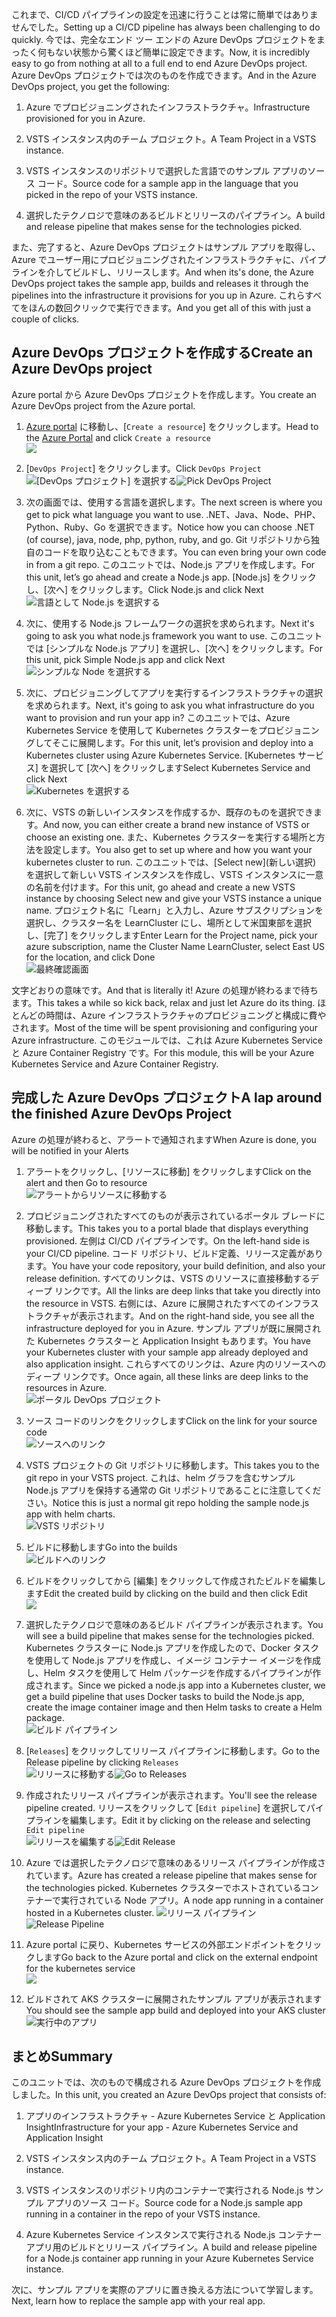 <span data-ttu-id="95b7b-101">これまで、CI/CD パイプラインの設定を迅速に行うことは常に簡単ではありませんでした。</span><span class="sxs-lookup"><span data-stu-id="95b7b-101">Setting up a CI/CD pipeline has always been challenging to do quickly.</span></span> <span data-ttu-id="95b7b-102">今では、完全なエンド ツー エンドの Azure DevOps プロジェクトをまったく何もない状態から驚くほど簡単に設定できます。</span><span class="sxs-lookup"><span data-stu-id="95b7b-102">Now, it is incredibly easy to go from nothing at all to a full end to end Azure DevOps project.</span></span> <span data-ttu-id="95b7b-103">Azure DevOps プロジェクトでは次のものを作成できます。</span><span class="sxs-lookup"><span data-stu-id="95b7b-103">And in the Azure DevOps project, you get the following:</span></span>

1. <span data-ttu-id="95b7b-104">Azure でプロビジョニングされたインフラストラクチャ。</span><span class="sxs-lookup"><span data-stu-id="95b7b-104">Infrastructure provisioned for you in Azure.</span></span>

2. <span data-ttu-id="95b7b-105">VSTS インスタンス内のチーム プロジェクト。</span><span class="sxs-lookup"><span data-stu-id="95b7b-105">A Team Project in a VSTS instance.</span></span>

3. <span data-ttu-id="95b7b-106">VSTS インスタンスのリポジトリで選択した言語でのサンプル アプリのソース コード。</span><span class="sxs-lookup"><span data-stu-id="95b7b-106">Source code for a sample app in the language that you picked in the repo of your VSTS instance.</span></span>

4. <span data-ttu-id="95b7b-107">選択したテクノロジで意味のあるビルドとリリースのパイプライン。</span><span class="sxs-lookup"><span data-stu-id="95b7b-107">A build and release pipeline that makes sense for the technologies picked.</span></span>

<span data-ttu-id="95b7b-108">また、完了すると、Azure DevOps プロジェクトはサンプル アプリを取得し、Azure でユーザー用にプロビジョニングされたインフラストラクチャに、パイプラインを介してビルドし、リリースします。</span><span class="sxs-lookup"><span data-stu-id="95b7b-108">And when its's done, the Azure DevOps project takes the sample app, builds and releases it through the pipelines into the infrastructure it provisions for you up in Azure.</span></span> <span data-ttu-id="95b7b-109">これらすべてをほんの数回クリックで実行できます。</span><span class="sxs-lookup"><span data-stu-id="95b7b-109">And you get all of this with just a couple of clicks.</span></span>

## <a name="create-an-azure-devops-project"></a><span data-ttu-id="95b7b-110">Azure DevOps プロジェクトを作成する</span><span class="sxs-lookup"><span data-stu-id="95b7b-110">Create an Azure DevOps project</span></span>

<span data-ttu-id="95b7b-111">Azure portal から Azure DevOps プロジェクトを作成します。</span><span class="sxs-lookup"><span data-stu-id="95b7b-111">You create an Azure DevOps project from the Azure portal.</span></span>

1. <span data-ttu-id="95b7b-112">[Azure portal](https://portal.azure.com) に移動し、[`Create a resource`] をクリックします。</span><span class="sxs-lookup"><span data-stu-id="95b7b-112">Head to the [Azure Portal](https://portal.azure.com) and click `Create a resource`</span></span>  
![](/media-draft/1-azureportal.png)

2. <span data-ttu-id="95b7b-113">[`DevOps Project`] をクリックします。</span><span class="sxs-lookup"><span data-stu-id="95b7b-113">Click `DevOps Project`</span></span>  
<span data-ttu-id="95b7b-114">![[DevOps プロジェクト] を選択する](/media-draft/1-pickdevopsproject.png)</span><span class="sxs-lookup"><span data-stu-id="95b7b-114">![Pick DevOps Project](/media-draft/1-pickdevopsproject.png)</span></span>

3. <span data-ttu-id="95b7b-115">次の画面では、使用する言語を選択します。</span><span class="sxs-lookup"><span data-stu-id="95b7b-115">The next screen is where you get to pick what language you want to use.</span></span> <span data-ttu-id="95b7b-116">.NET、Java、Node、PHP、Python、Ruby、Go を選択できます。</span><span class="sxs-lookup"><span data-stu-id="95b7b-116">Notice how you can choose .NET (of course), java, node, php, python, ruby, and go.</span></span> <span data-ttu-id="95b7b-117">Git リポジトリから独自のコードを取り込むこともできます。</span><span class="sxs-lookup"><span data-stu-id="95b7b-117">You can even bring your own code in from a git repo.</span></span> <span data-ttu-id="95b7b-118">このユニットでは、Node.js アプリを作成します。</span><span class="sxs-lookup"><span data-stu-id="95b7b-118">For this unit, let’s go ahead and create a Node.js app.</span></span> <span data-ttu-id="95b7b-119">[Node.js] をクリックし、[次へ] をクリックします。</span><span class="sxs-lookup"><span data-stu-id="95b7b-119">Click Node.js and click Next</span></span>  
![言語として Node.js を選択する](/media-draft/1-picknodejsforlang.png)

4. <span data-ttu-id="95b7b-121">次に、使用する Node.js フレームワークの選択を求められます。</span><span class="sxs-lookup"><span data-stu-id="95b7b-121">Next it's going to ask you what node.js framework you want to use.</span></span> <span data-ttu-id="95b7b-122">このユニットでは [シンプルな Node.js アプリ] を選択し、[次へ] をクリックします。</span><span class="sxs-lookup"><span data-stu-id="95b7b-122">For this unit, pick Simple Node.js app and click Next</span></span>  
![シンプルな Node を選択する](/media-draft/1-picksimplenode.png)

5. <span data-ttu-id="95b7b-124">次に、プロビジョニングしてアプリを実行するインフラストラクチャの選択を求められます。</span><span class="sxs-lookup"><span data-stu-id="95b7b-124">Next, it's going to ask you what infrastructure do you want to provision and run your app in?</span></span> <span data-ttu-id="95b7b-125">このユニットでは、Azure Kubernetes Service を使用して Kubernetes クラスターをプロビジョニングしてそこに展開します。</span><span class="sxs-lookup"><span data-stu-id="95b7b-125">For this unit, let’s provision and deploy into a Kubernetes cluster using Azure Kubernetes Service.</span></span> <span data-ttu-id="95b7b-126">[Kubernetes サービス] を選択して [次へ] をクリックします</span><span class="sxs-lookup"><span data-stu-id="95b7b-126">Select Kubernetes Service and click Next</span></span>  
![Kubernetes を選択する](/media-draft/1-pickkubernetes.png)

6. <span data-ttu-id="95b7b-128">次に、VSTS の新しいインスタンスを作成するか、既存のものを選択できます。</span><span class="sxs-lookup"><span data-stu-id="95b7b-128">And now, you can either create a brand new instance of VSTS or choose an existing one.</span></span> <span data-ttu-id="95b7b-129">また、Kubernetes クラスターを実行する場所と方法を設定します。</span><span class="sxs-lookup"><span data-stu-id="95b7b-129">You also get to set up where and how you want your kubernetes cluster to run.</span></span> <span data-ttu-id="95b7b-130">このユニットでは、[Select new]\(新しい選択\) を選択して新しい VSTS インスタンスを作成し、VSTS インスタンスに一意の名前を付けます。</span><span class="sxs-lookup"><span data-stu-id="95b7b-130">For this unit, go ahead and create a new VSTS instance by choosing Select new and give your VSTS instance a unique name.</span></span> <span data-ttu-id="95b7b-131">プロジェクト名に「Learn」と入力し、Azure サブスクリプションを選択し、クラスター名を LearnCluster にし、場所として米国東部を選択し、[完了] をクリックします</span><span class="sxs-lookup"><span data-stu-id="95b7b-131">Enter Learn for the Project name, pick your azure subscription, name the Cluster Name LearnCluster, select East US for the location, and click Done</span></span>  
![最終確認画面](/media-draft/1-finalconfirmation.png)

<span data-ttu-id="95b7b-133">文字どおりの意味です。</span><span class="sxs-lookup"><span data-stu-id="95b7b-133">And that is literally it!</span></span> <span data-ttu-id="95b7b-134">Azure の処理が終わるまで待ちます。</span><span class="sxs-lookup"><span data-stu-id="95b7b-134">This takes a while so kick back, relax and just let Azure do its thing.</span></span> <span data-ttu-id="95b7b-135">ほとんどの時間は、Azure インフラストラクチャのプロビジョニングと構成に費やされます。</span><span class="sxs-lookup"><span data-stu-id="95b7b-135">Most of the time will be spent provisioning and configuring your Azure infrastructure.</span></span> <span data-ttu-id="95b7b-136">このモジュールでは、これは Azure Kubernetes Service と Azure Container Registry です。</span><span class="sxs-lookup"><span data-stu-id="95b7b-136">For this module, this will be your Azure Kubernetes Service and Azure Container Registry.</span></span>

## <a name="a-lap-around-the-finished-azure-devops-project"></a><span data-ttu-id="95b7b-137">完成した Azure DevOps プロジェクト</span><span class="sxs-lookup"><span data-stu-id="95b7b-137">A lap around the finished Azure DevOps Project</span></span>

<span data-ttu-id="95b7b-138">Azure の処理が終わると、アラートで通知されます</span><span class="sxs-lookup"><span data-stu-id="95b7b-138">When Azure is done, you will be notified in your Alerts</span></span>

1. <span data-ttu-id="95b7b-139">アラートをクリックし、[リソースに移動] をクリックします</span><span class="sxs-lookup"><span data-stu-id="95b7b-139">Click on the alert and then Go to resource</span></span>  
![アラートからリソースに移動する](/media-draft/1-gotoresourcefromalert.png)

2. <span data-ttu-id="95b7b-141">プロビジョニングされたすべてのものが表示されているポータル ブレードに移動します。</span><span class="sxs-lookup"><span data-stu-id="95b7b-141">This takes you to a portal blade that displays everything provisioned.</span></span> <span data-ttu-id="95b7b-142">左側は CI/CD パイプラインです。</span><span class="sxs-lookup"><span data-stu-id="95b7b-142">On the left-hand side is your CI/CD pipeline.</span></span> <span data-ttu-id="95b7b-143">コード リポジトリ、ビルド定義、リリース定義があります。</span><span class="sxs-lookup"><span data-stu-id="95b7b-143">You have your code repository, your build definition, and also your release definition.</span></span> <span data-ttu-id="95b7b-144">すべてのリンクは、VSTS のリソースに直接移動するディープ リンクです。</span><span class="sxs-lookup"><span data-stu-id="95b7b-144">All the links are deep links that take you directly into the resource in VSTS.</span></span> <span data-ttu-id="95b7b-145">右側には、Azure に展開されたすべてのインフラストラクチャが表示されます。</span><span class="sxs-lookup"><span data-stu-id="95b7b-145">And on the right-hand side, you see all the infrastructure deployed for you in Azure.</span></span> <span data-ttu-id="95b7b-146">サンプル アプリが既に展開された Kubernetes クラスターと Application Insight もあります。</span><span class="sxs-lookup"><span data-stu-id="95b7b-146">You have your Kubernetes cluster with your sample app already deployed and also application insight.</span></span> <span data-ttu-id="95b7b-147">これらすべてのリンクは、Azure 内のリソースへのディープ リンクです。</span><span class="sxs-lookup"><span data-stu-id="95b7b-147">Once again, all these links are deep links to the resources in Azure.</span></span>  
![ポータル DevOps プロジェクト](/media-draft/1-pickdevopsproject.png)

3. <span data-ttu-id="95b7b-149">ソース コードのリンクをクリックします</span><span class="sxs-lookup"><span data-stu-id="95b7b-149">Click on the link for your source code</span></span>  
![ソースへのリンク](/media-draft/1-linktosource.png)

4. <span data-ttu-id="95b7b-151">VSTS プロジェクトの Git リポジトリに移動します。</span><span class="sxs-lookup"><span data-stu-id="95b7b-151">This takes you to the git repo in your VSTS project.</span></span> <span data-ttu-id="95b7b-152">これは、helm グラフを含むサンプル Node.js アプリを保持する通常の Git リポジトリであることに注意してください。</span><span class="sxs-lookup"><span data-stu-id="95b7b-152">Notice this is just a normal git repo holding the sample node.js app with helm charts.</span></span>  
![VSTS リポジトリ](/media-draft/1-vstsrepo.png)

5. <span data-ttu-id="95b7b-154">ビルドに移動します</span><span class="sxs-lookup"><span data-stu-id="95b7b-154">Go into the builds</span></span>  
![ビルドへのリンク](/media-draft/1-navtobuild.png)

6. <span data-ttu-id="95b7b-156">ビルドをクリックしてから [編集] をクリックして作成されたビルドを編集します</span><span class="sxs-lookup"><span data-stu-id="95b7b-156">Edit the created build by clicking on the build and then click Edit</span></span>  
![](/media-draft/1-editbuildlink.png)

7. <span data-ttu-id="95b7b-157">選択したテクノロジで意味のあるビルド パイプラインが表示されます。</span><span class="sxs-lookup"><span data-stu-id="95b7b-157">You will see a build pipeline that makes sense for the technologies picked.</span></span> <span data-ttu-id="95b7b-158">Kubernetes クラスターに Node.js アプリを作成したので、Docker タスクを使用して Node.js アプリを作成し、イメージ コンテナー イメージを作成し、Helm タスクを使用して Helm パッケージを作成するパイプラインが作成されます。</span><span class="sxs-lookup"><span data-stu-id="95b7b-158">Since we picked a node.js app into a Kubernetes cluster, we get a build pipeline that uses Docker tasks to build the Node.js app, create the image container image and then Helm tasks to create a Helm package.</span></span>  
![ビルド パイプライン](/media-draft/1-buildpipeline.png)

8. <span data-ttu-id="95b7b-160">[`Releases`] をクリックしてリリース パイプラインに移動します。</span><span class="sxs-lookup"><span data-stu-id="95b7b-160">Go to the Release pipeline by clicking `Releases`</span></span>  
<span data-ttu-id="95b7b-161">![リリースに移動する](/media-draft/1-gotoreleases.png)</span><span class="sxs-lookup"><span data-stu-id="95b7b-161">![Go to Releases](/media-draft/1-gotoreleases.png)</span></span>

9. <span data-ttu-id="95b7b-162">作成されたリリース パイプラインが表示されます。</span><span class="sxs-lookup"><span data-stu-id="95b7b-162">You'll see the release pipeline created.</span></span> <span data-ttu-id="95b7b-163">リリースをクリックして [`Edit pipeline`] を選択してパイプラインを編集します。</span><span class="sxs-lookup"><span data-stu-id="95b7b-163">Edit it by clicking on the release and selecting `Edit pipeline`</span></span>  
<span data-ttu-id="95b7b-164">![リリースを編集する](/media-draft/1-editrelease.png)</span><span class="sxs-lookup"><span data-stu-id="95b7b-164">![Edit Release](/media-draft/1-editrelease.png)</span></span>

10. <span data-ttu-id="95b7b-165">Azure では選択したテクノロジで意味のあるリリース パイプラインが作成されています。</span><span class="sxs-lookup"><span data-stu-id="95b7b-165">Azure has created a release pipeline that makes sense for the technologies picked.</span></span> <span data-ttu-id="95b7b-166">Kubernetes クラスターでホストされているコンテナーで実行されている Node アプリ。</span><span class="sxs-lookup"><span data-stu-id="95b7b-166">A node app running in a container hosted in a Kubernetes cluster.</span></span>
<span data-ttu-id="95b7b-167">![リリース パイプライン](/media-draft/1-releasepipeline.png)</span><span class="sxs-lookup"><span data-stu-id="95b7b-167">![Release Pipeline](/media-draft/1-releasepipeline.png)</span></span>

11. <span data-ttu-id="95b7b-168">Azure portal に戻り、Kubernetes サービスの外部エンドポイントをクリックします</span><span class="sxs-lookup"><span data-stu-id="95b7b-168">Go back to the Azure portal and click on the external endpoint for the kubernetes service</span></span>  
![](/media-draft/1-clickonendpoint.png)

12. <span data-ttu-id="95b7b-169">ビルドされて AKS クラスターに展開されたサンプル アプリが表示されます</span><span class="sxs-lookup"><span data-stu-id="95b7b-169">You should see the sample app build and deployed into your AKS cluster</span></span>  
![実行中のアプリ](/media-draft/1-apprunning.png)

## <a name="summary"></a><span data-ttu-id="95b7b-171">まとめ</span><span class="sxs-lookup"><span data-stu-id="95b7b-171">Summary</span></span>

<span data-ttu-id="95b7b-172">このユニットでは、次のもので構成される Azure DevOps プロジェクトを作成しました。</span><span class="sxs-lookup"><span data-stu-id="95b7b-172">In this unit, you created an Azure DevOps project that consists of:</span></span>

1. <span data-ttu-id="95b7b-173">アプリのインフラストラクチャ - Azure Kubernetes Service と Application Insight</span><span class="sxs-lookup"><span data-stu-id="95b7b-173">Infrastructure for your app - Azure Kubernetes Service and Application Insight</span></span>

2. <span data-ttu-id="95b7b-174">VSTS インスタンス内のチーム プロジェクト。</span><span class="sxs-lookup"><span data-stu-id="95b7b-174">A Team Project in a VSTS instance.</span></span>

3. <span data-ttu-id="95b7b-175">VSTS インスタンスのリポジトリ内のコンテナーで実行される Node.js サンプル アプリのソース コード。</span><span class="sxs-lookup"><span data-stu-id="95b7b-175">Source code for a Node.js sample app running in a container in the repo of your VSTS instance.</span></span>

4. <span data-ttu-id="95b7b-176">Azure Kubernetes Service インスタンスで実行される Node.js コンテナー アプリ用のビルドとリリース パイプライン。</span><span class="sxs-lookup"><span data-stu-id="95b7b-176">A build and release pipeline for a Node.js container app running in your Azure Kubernetes Service instance.</span></span>

<span data-ttu-id="95b7b-177">次に、サンプル アプリを実際のアプリに置き換える方法について学習します。</span><span class="sxs-lookup"><span data-stu-id="95b7b-177">Next, learn how to replace the sample app with your real app.</span></span>